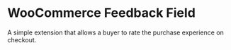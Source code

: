 # WooCommerce Feedback Field

A simple extension that allows a buyer to rate the purchase experience on checkout.
